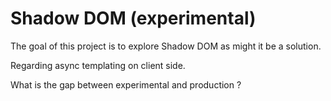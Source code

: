 Shadow DOM (experimental)
=========================

The goal of this project is to explore Shadow DOM as might it be a solution.

Regarding async templating on client side.

What is the gap between experimental and production ?


